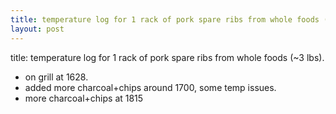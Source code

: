 ```yaml
---
title: temperature log for 1 rack of pork spare ribs from whole foods (~3 lbs).
layout: post
---
```


title: temperature log for 1 rack of pork spare ribs from whole foods (~3 lbs).

* on grill at 1628.
* added more charcoal+chips around 1700, some temp issues.
* more charcoal+chips at 1815
